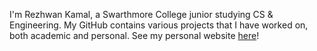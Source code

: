 I'm Rezhwan Kamal, a Swarthmore College junior studying CS & Engineering. My GitHub contains various projects that I have worked on, both academic and personal. See my personal website [here](https://rezkamal.github.io/rezKamal/)!
